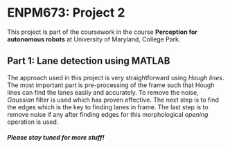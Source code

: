# ENPM673: Project 2

This project is part of the coursework in the course **Perception for autonomous robots** at University of Maryland, College Park. 

## Part 1: Lane detection using MATLAB
The approach used in this project is very straightforward using _Hough lines_. The most important part is pre-processing of the frame such that Hough lines can find the lanes easily and accurately. To remove the noise, _Gaussian_ filter is used which has proven effective. The next step is to find the edges which is the key to finding lanes in frame. The last step is to remove noise if any after finding edges for this morphological _opening_ operation is used.  



##### Please stay tuned for more stuff!
